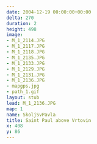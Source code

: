 ```yaml
---
date: 2004-12-19 00:00:00+00:00
delta: 270
duration: 2
height: 498
image:
- M_1_2114.JPG
- M_1_2117.JPG
- M_1_2118.JPG
- M_1_2135.JPG
- M_1_2133.JPG
- M_1_2129.JPG
- M_1_2131.JPG
- M_1_2136.JPG
- mapgps.jpg
- path_1.gif
layout: stub
lead: M_1_2136.JPG
map: 1
name: SkoljSvPavla
title: Saint Paul above Vrtovin
x: 408
y: 86
---
```


